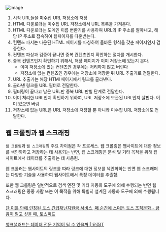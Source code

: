 ![image](https://github.com/Eom-Ti/data-structures/assets/71249347/54c27cf0-46cc-4cfc-b74c-ad8aa2c53137)

1. 시작 URL들을 미수집 URL 저장소에 저장
2. HTML 다운로더는 미수집 URL 저장소에서 URL 목록을 가져온다.
3. HTML 다운로더는 도메인 이름 변환기를 사용하여 URL의 IP 주소를 알아내고, 해당 IP 주소로 접속하여 웹페이지를 다운받는다.
4. 컨텐츠 파서는 다운된 HTML 페이지를 파싱하여 올바른 형식을 갖춘 페이지인지 검증한다.
5. 컨텐츠 파싱과 검증이 끝나면 중복 컨텐츠인지 확인하는 절차를 개시한다.
6. 중복 컨텐츠인지 확인하기 위해서, 해당 페이지가 이미 저장소에 있는지 본다.
    - 이미 저장소에 있는 컨텐츠인 경우에는 처리하지 않고 버린다
    - 저장소에 없는 컨텐츠인 경우에는 저장소에 저장한 뒤 URL 추출기로 전달한다.
7. URL 추출기는 해당 HTMl 페이지에서 링크를 골라낸다.
8. 골라낸 링크를 URL 필터로 전달한다.
9. 필터링이 끝나고 남은 URL만 중복 URL 판별 단계로 전달한다.
10. 이미 처리한 URL인지 확인하기 위하여, URL 저장소에 보관된 URL인지 살핀다. 이미 있으면 버림
11. 저장소에 없는 URL은 URL 저장소에 저장할 뿐 아니라 미수집 URL 저장소에도 전달한다.

## 웹 크롤링과 웹 스크래핑

`웹 크롤링`과 `웹 스크래핑`의 주요 차이점은 각 프로세스. 웹 크롤링은 웹사이트에 대한 정보를 색인화하고 저장하는 데 사용되는 반면, 웹 스크래핑은 분석 및 기타 목적을 위해 웹사이트에서 데이터를 추출하는 데 사용됨.

웹 크롤러는 웹사이트의 링크를 따라 링크에 대한 정보를 색인화하는 반면 웹 스크래퍼는 다양한 기술을 사용하여 웹사이트에서 특정 데이터를 추출함.

또한 웹 크롤링은 일반적으로 검색 엔진 및 기타 자동화 도구에 의해 수행되는 반면 웹 스크래핑은 종종 사람 또는 이 목적을 위해 특별히 설계된 자동화 도구에 의해 수행됩니다.

[단 이틀 만에 런칭된 토스 긴급재난지원금 서비스, 매 순간에 스며든 토스 조직문화 - 금융이 알고 싶을 때, 토스피드](https://blog.toss.im/article/disasterfund-behindstory)

[뱅크샐러드는 데이터 전문 기업이 될 수 있을까 | 요즘IT](https://yozm.wishket.com/magazine/detail/1867/)
